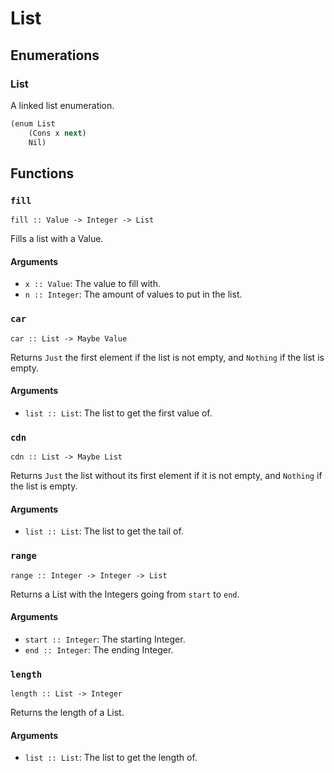 List
====

Enumerations
------------

### List

A linked list enumeration.

```clojure
(enum List
	(Cons x next)
	Nil)
```

Functions
---------

### `fill`

`fill :: Value -> Integer -> List`

Fills a list with a Value.

#### Arguments

* `x :: Value`: The value to fill with.
* `n :: Integer`: The amount of values to put in the list.

### `car`

`car :: List -> Maybe Value`

Returns `Just` the first element if the list is not empty, and `Nothing` if the list is empty.

#### Arguments

* `list :: List`: The list to get the first value of.

### `cdn`

`cdn :: List -> Maybe List`

Returns `Just` the list without its first element if it is not empty, and `Nothing` if the list is empty.

#### Arguments

* `list :: List`: The list to get the tail of.

### `range`

`range :: Integer -> Integer -> List`

Returns a List with the Integers going from `start` to `end`.

#### Arguments

* `start :: Integer`: The starting Integer.
* `end :: Integer`: The ending Integer.

### `length`

`length :: List -> Integer`

Returns the length of a List.

#### Arguments

* `list :: List`: The list to get the length of.

